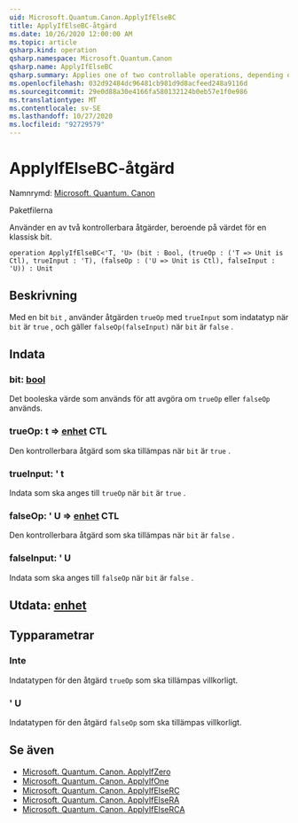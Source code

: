 ```yaml
---
uid: Microsoft.Quantum.Canon.ApplyIfElseBC
title: ApplyIfElseBC-åtgärd
ms.date: 10/26/2020 12:00:00 AM
ms.topic: article
qsharp.kind: operation
qsharp.namespace: Microsoft.Quantum.Canon
qsharp.name: ApplyIfElseBC
qsharp.summary: Applies one of two controllable operations, depending on the value of a classical bit.
ms.openlocfilehash: 032d92484dc96481cb981d9d8acfeed248a9116d
ms.sourcegitcommit: 29e0d88a30e4166fa580132124b0eb57e1f0e986
ms.translationtype: MT
ms.contentlocale: sv-SE
ms.lasthandoff: 10/27/2020
ms.locfileid: "92729579"
---
```

# <a name="applyifelsebc-operation"></a>ApplyIfElseBC-åtgärd

Namnrymd: [Microsoft. Quantum. Canon](xref:Microsoft.Quantum.Canon)

Paketfilerna [](https://nuget.org/packages/)


Använder en av två kontrollerbara åtgärder, beroende på värdet för en klassisk bit.

```qsharp
operation ApplyIfElseBC<'T, 'U> (bit : Bool, (trueOp : ('T => Unit is Ctl), trueInput : 'T), (falseOp : ('U => Unit is Ctl), falseInput : 'U)) : Unit
```


## <a name="description"></a>Beskrivning

Med en bit `bit` , använder åtgärden `trueOp` med `trueInput` som indatatyp när `bit` är `true` , och gäller `falseOp(falseInput)` när `bit` är `false` .

## <a name="input"></a>Indata

### <a name="bit--bool"></a>bit: [bool](xref:microsoft.quantum.lang-ref.bool)

Det booleska värde som används för att avgöra om `trueOp` eller `falseOp` används.


### <a name="trueop--t--unit-ctl"></a>trueOp: t => [enhet](xref:microsoft.quantum.lang-ref.unit) CTL

Den kontrollerbara åtgärd som ska tillämpas när `bit` är `true` .


### <a name="trueinput--t"></a>trueInput: ' t

Indata som ska anges till `trueOp` när `bit` är `true` .


### <a name="falseop--u--unit-ctl"></a>falseOp: ' U => [enhet](xref:microsoft.quantum.lang-ref.unit) CTL

Den kontrollerbara åtgärd som ska tillämpas när `bit` är `false` .


### <a name="falseinput--u"></a>falseInput: ' U

Indata som ska anges till `falseOp` när `bit` är `false` .



## <a name="output--unit"></a>Utdata: [enhet](xref:microsoft.quantum.lang-ref.unit)



## <a name="type-parameters"></a>Typparametrar

### <a name="t"></a>Inte

Indatatypen för den åtgärd `trueOp` som ska tillämpas villkorligt.
### <a name="u"></a>' U

Indatatypen för den åtgärd `falseOp` som ska tillämpas villkorligt.

## <a name="see-also"></a>Se även

- [Microsoft. Quantum. Canon. ApplyIfZero](xref:Microsoft.Quantum.Canon.ApplyIfZero)
- [Microsoft. Quantum. Canon. ApplyIfOne](xref:Microsoft.Quantum.Canon.ApplyIfOne)
- [Microsoft. Quantum. Canon. ApplyIfElseRC](xref:Microsoft.Quantum.Canon.ApplyIfElseRC)
- [Microsoft. Quantum. Canon. ApplyIfElseRA](xref:Microsoft.Quantum.Canon.ApplyIfElseRA)
- [Microsoft. Quantum. Canon. ApplyIfElseRCA](xref:Microsoft.Quantum.Canon.ApplyIfElseRCA)